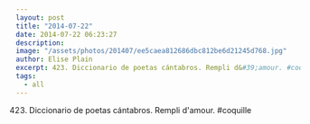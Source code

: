 ```yaml
---
layout: post
title: "2014-07-22"
date: 2014-07-22 06:23:27
description: 
image: "/assets/photos/201407/ee5caea812686dbc812be6d21245d768.jpg"
author: Elise Plain
excerpt: 423. Diccionario de poetas cántabros. Rempli d&#39;amour. #coquille
tags: 
  - all
---
```


423. Diccionario de poetas cántabros. Rempli d&#39;amour. #coquille
<p></p>
